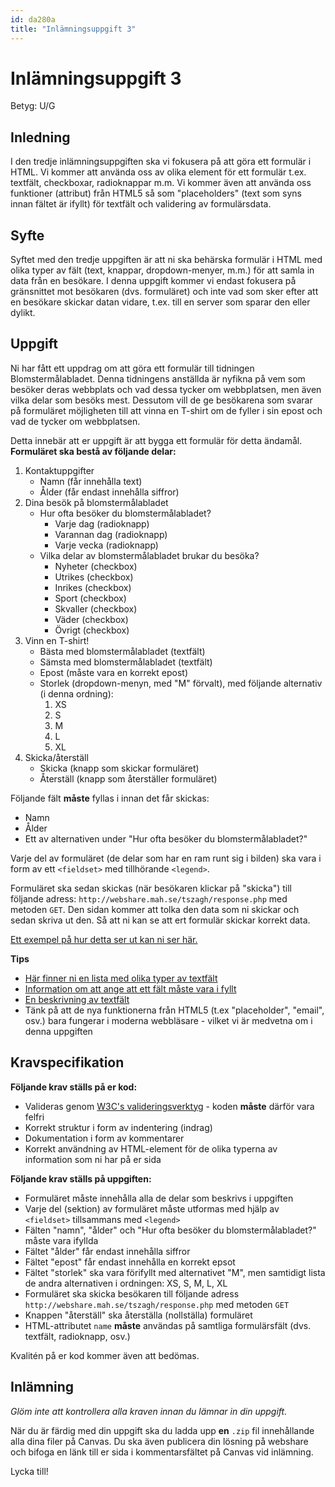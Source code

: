 ```yaml
---
id: da280a
title: "Inlämningsuppgift 3"
---
```


# Inlämningsuppgift 3

Betyg: U/G

## Inledning

I den tredje inlämningsuppgiften ska vi fokusera på att göra ett formulär i HTML. Vi kommer att använda oss av olika element för ett formulär t.ex. textfält, checkboxar, radioknappar m.m. Vi kommer även att använda oss funktioner (attribut) från HTML5 så som "placeholders" (text som syns innan fältet är ifyllt) för textfält och validering av formulärsdata.

## Syfte

Syftet med den tredje uppgiften är att ni ska behärska formulär i HTML med olika typer av fält (text, knappar, dropdown-menyer, m.m.) för att samla in data från en besökare. I denna uppgift kommer vi endast fokusera på gränsnittet mot besökaren (dvs. formuläret) och inte vad som sker efter att en besökare skickar datan vidare, t.ex. till en server som sparar den eller dylikt.

## Uppgift

Ni har fått ett uppdrag om att göra ett formulär till tidningen Blomstermålabladet. Denna tidningens anställda är nyfikna på vem som besöker deras webbplats och vad dessa tycker om webbplatsen, men även vilka delar som besöks mest. Dessutom vill de ge besökarena som svarar på formuläret möjligheten till att vinna en T-shirt om de fyller i sin epost och vad de tycker om webbplatsen.

Detta innebär att er uppgift är att bygga ett formulär för detta ändamål. 
**Formuläret ska bestå av följande delar:**

1. Kontaktuppgifter
    * Namn (får innehålla text)
    * Ålder (får endast innehålla siffror)
2. Dina besök på blomstermålabladet
    * Hur ofta besöker du blomstermålabladet?
        * Varje dag (radioknapp)
        * Varannan dag (radioknapp)
        * Varje vecka (radioknapp)
    * Vilka delar av blomstermålabladet brukar du besöka?
        * Nyheter (checkbox)
        * Utrikes (checkbox)
        * Inrikes (checkbox)
        * Sport (checkbox)
        * Skvaller (checkbox)
        * Väder (checkbox)
        * Övrigt (checkbox)
3. Vinn en T-shirt!
    * Bästa med blomstermålabladet (textfält)
    * Sämsta med blomstermålabladet (textfält)
    * Epost (måste vara en korrekt epost)
    * Storlek (dropdown-menyn, med "M" förvalt), med följande alternativ (i denna ordning):
        1. XS
        2. S
        3. M
        4. L
        5. XL
4. Skicka/återställ
    * Skicka (knapp som skickar formuläret)
    * Återställ (knapp som återställer formuläret)

Följande fält **måste** fyllas i innan det får skickas:

* Namn
* Ålder
* Ett av alternativen under "Hur ofta besöker du blomstermålabladet?"

Varje del av formuläret (de delar som har en ram runt sig i bilden) ska vara i form av ett `<fieldset>` med tillhörande `<legend>`.

Formuläret ska sedan skickas (när besökaren klickar på "skicka") till följande adress: `http://webshare.mah.se/tszagh/response.php` med metoden `GET`. Den sidan kommer att tolka den data som ni skickar och sedan skriva ut den. Så att ni kan se att ert formulär skickar korrekt data.

[Ett exempel på hur detta ser ut kan ni ser här.](../../material/assets/da280a_inl3_data.png)

**Tips**

* [Här finner ni en lista med olika typer av textfält](http://www.w3schools.com/tags/att_input_type.asp)
* [Information om att ange att ett fält måste vara i fyllt](http://www.w3schools.com/tags/att_input_required.asp)
* [En beskrivning av textfält](http://www.w3schools.com/tags/att_input_placeholder.asp)
* Tänk på att de nya funktionerna från HTML5 (t.ex "placeholder", "email", osv.) bara fungerar i moderna webbläsare - vilket vi är medvetna om i denna uppgiften

## Kravspecifikation

**Följande krav ställs på er kod:**

* Valideras genom [W3C's valideringsverktyg](http://validator.w3.org) - koden **måste** därför vara felfri
* Korrekt struktur i form av indentering (indrag)
* Dokumentation i form av kommentarer
* Korrekt användning av HTML-element för de olika typerna av information som ni har på er sida

**Följande krav ställs på uppgiften:**

* Formuläret måste innehålla alla de delar som beskrivs i uppgiften
* Varje del (sektion) av formuläret måste utformas med hjälp av `<fieldset>` tillsammans med `<legend>`
* Fälten "namn", "ålder" och "Hur ofta besöker du blomstermålabladet?" måste vara ifyllda
* Fältet "ålder" får endast innehålla siffror
* Fältet "epost" får endast innehålla en korrekt epsot
* Fältet "storlek" ska vara förifyllt med alternativet "M", men samtidigt lista de andra alternativen i ordningen: XS, S, M, L, XL
* Formuläret ska skicka besökaren till följande adress `http://webshare.mah.se/tszagh/response.php` med metoden `GET`
* Knappen "återställ" ska återställa (nollställa) formuläret
* HTML-attributet `name` **måste** användas på samtliga formulärsfält (dvs. textfält, radioknapp, osv.)

Kvalitén på er kod kommer även att bedömas.

## Inlämning

*Glöm inte att kontrollera alla kraven innan du lämnar in din uppgift.*

När du är färdig med din uppgift ska du ladda upp **en** `.zip` fil innehållande alla dina filer på Canvas. Du ska även publicera din lösning på webshare och bifoga en länk till er sida i kommentarsfältet på Canvas vid inlämning.

Lycka till!
